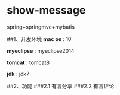 # show-message
spring+springmvc+mybatis

##1、开发环境
**mac os** : 10

**myeclipse**	 : myeclipse2014

**tomcat** : tomcat8

**jdk** : jdk7

##2、功能
###2.1 有言分享
###2.2 有言评论



